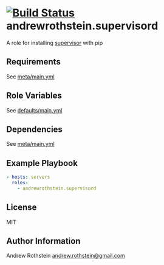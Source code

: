 [![Build Status](https://travis-ci.org/andrewrothstein/ansible-supervisord.svg?branch=master)](https://travis-ci.org/andrewrothstein/ansible-supervisord)
andrewrothstein.supervisord
===========================

A role for installing [supervisor](http://supervisord.org/) with pip

Requirements
------------

See [meta/main.yml](meta/main.yml)

Role Variables
--------------

See [defaults/main.yml](defaults/main.yml)

Dependencies
------------

See [meta/main.yml](meta/main.yml)

Example Playbook
----------------

```yml
- hosts: servers
  roles:
    - andrewrothstein.supervisord
```

License
-------

MIT

Author Information
------------------

Andrew Rothstein <andrew.rothstein@gmail.com>
